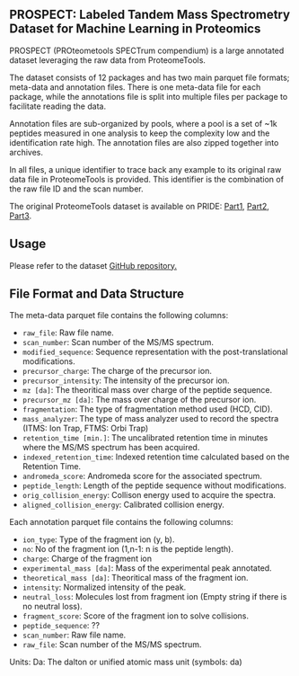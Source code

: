 ## PROSPECT: Labeled Tandem Mass Spectrometry Dataset for Machine Learning in Proteomics

PROSPECT (PROteometools SPECTrum compendium) is a large annotated dataset leveraging the raw data from ProteomeTools.

The dataset consists of 12 packages and has two main parquet file formats; meta-data and annotation files. There is one meta-data file for each package, while the annotations file is split into multiple files per package to facilitate reading the data. 

Annotation files are sub-organized by pools, where a pool is a set of ~1k peptides measured in one analysis to keep the complexity low and the identification rate high. The annotation files are also zipped together into archives. 

In all files, a unique identifier to trace back any example to its original raw data file in ProteomeTools is provided. This identifier is the combination of the raw file ID and the scan number. 

The original ProteomeTools dataset is available on PRIDE: [Part1](https://www.ebi.ac.uk/pride/archive/projects/PXD004732), [Part2](https://www.ebi.ac.uk/pride/archive/projects/PXD010595), [Part3](https://www.ebi.ac.uk/pride/archive/projects/PXD021013).


## Usage

Please refer to the dataset [GitHub repository.](https://github.com/wilhelm-lab/PROSPECT)

## File Format and Data Structure

The meta-data parquet file contains the following columns:

- `raw_file`: Raw file name.
- `scan_number`: Scan number of the MS/MS spectrum.
- `modified_sequence`: Sequence representation with the post-translational modifications.
- `precursor_charge`: The charge of the precursor ion.
- `precursor_intensity`: The intensity of the precursor ion.
- `mz [da]`: The theoritical mass over charge of the peptide sequence.
- `precursor_mz [da]`: The mass over charge of the precursor ion.
- `fragmentation`: The type of fragmentation method used (HCD, CID).
- `mass_analyzer`: The type of mass analyzer used to record the spectra (ITMS: Ion Trap, FTMS: Orbi Trap)
- `retention_time [min.]`: The uncalibrated retention time in minutes where the MS/MS spectrum has been acquired.
- `indexed_retention_time`: Indexed retention time calculated based on the Retention Time.
- `andromeda_score`: Andromeda score for the associated spectrum.
- `peptide_length`: Length of the peptide sequence without modifications.
- `orig_collision_energy`: Collison energy used to acquire the spectra.
- `aligned_collision_energy`: Calibrated collision energy.


Each annotation parquet file contains the following columns:

- `ion_type`: Type of the fragment ion (y, b).
- `no`: No of the fragment ion (1,n-1: n is the peptide length).
- `charge`: Charge of the fragment ion
- `experimental_mass [da]`: Mass of the experimental peak annotated.
- `theoretical_mass [da]`: Theoritical mass of the fragment ion.
- `intensity`: Normalized intensity of the peak.
- `neutral_loss`: Molecules lost from fragment ion (Empty string if there is no neutral loss).
- `fragment_score`: Score of the fragment ion to solve collisions.
- `peptide_sequence`: ??
- `scan_number`: Raw file name.
- `raw_file`: Scan number of the MS/MS spectrum.


Units:
Da: The dalton or unified atomic mass unit (symbols: da)






